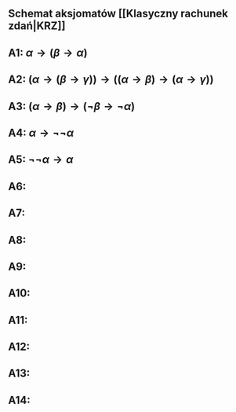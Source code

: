 ## Schemat aksjomatów [[Klasyczny rachunek zdań|KRZ]]
## **A1:** $\alpha\to(\beta\to\alpha)$
## **A2:** $(\alpha\to(\beta\to\gamma))\to((\alpha\to\beta)\to(\alpha\to\gamma))$
## **A3:** $(\alpha\to\beta)\to(\neg\beta\to\neg\alpha)$
## **A4:** $\alpha\to\neg\neg\alpha$
## **A5:** $\neg\neg\alpha\to\alpha$
## **A6:**
## **A7:**
## **A8:**
## **A9:**
## **A10:**
## **A11:**
## **A12:**
## **A13:**
## **A14:**